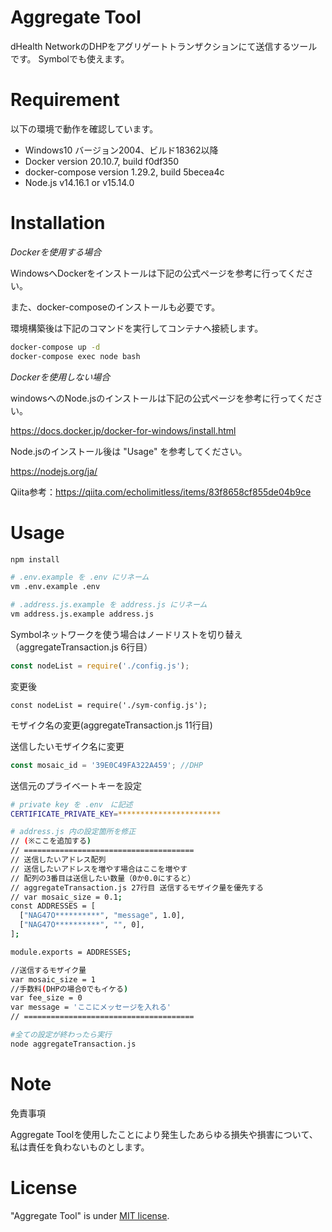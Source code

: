 # Aggregate Tool

dHealth NetworkのDHPをアグリゲートトランザクションにて送信するツールです。 
Symbolでも使えます。
 
# Requirement
 
 以下の環境で動作を確認しています。

* Windows10 バージョン2004、ビルド18362以降
* Docker version 20.10.7, build f0df350
* docker-compose version 1.29.2, build 5becea4c
* Node.js v14.16.1 or v15.14.0
 
# Installation
 
*Dockerを使用する場合*

WindowsへDockerをインストールは下記の公式ページを参考に行ってください。

また、docker-composeのインストールも必要です。

環境構築後は下記のコマンドを実行してコンテナへ接続します。

```bash
docker-compose up -d
docker-compose exec node bash
```


*Dockerを使用しない場合*

windowsへのNode.jsのインストールは下記の公式ページを参考に行ってください。

https://docs.docker.jp/docker-for-windows/install.html

Node.jsのインストール後は "Usage" を参考してください。

https://nodejs.org/ja/

Qiita参考：https://qiita.com/echolimitless/items/83f8658cf855de04b9ce

# Usage
 
 
```bash
npm install
```

```bash
# .env.example を .env にリネーム
vm .env.example .env
```

```bash
# .address.js.example を address.js にリネーム
vm address.js.example address.js
```

Symbolネットワークを使う場合はノードリストを切り替え（aggregateTransaction.js 6行目）

```aggregateTransaction.js 6行目
const nodeList = require('./config.js');
```

変更後

```
const nodeList = require('./sym-config.js');
```

モザイク名の変更(aggregateTransaction.js 11行目)

送信したいモザイク名に変更


```aggregateTransaction.js 11行目
const mosaic_id = '39E0C49FA322A459'; //DHP

```

送信元のプライベートキーを設定

```bash
# private key を .env　に記述
CERTIFICATE_PRIVATE_KEY=***********************
```

```bash
# address.js 内の設定箇所を修正
// (※ここを追加する)
// ======================================
// 送信したいアドレス配列
// 送信したいアドレスを増やす場合はここを増やす
// 配列の3番目は送信したい数量（0か0.0にすると）
// aggregateTransaction.js 27行目 送信するモザイク量を優先する
// var mosaic_size = 0.1;
const ADDRESSES = [
  ["NAG47O**********", "message", 1.0],
  ["NAG47O**********", "", 0],
];

module.exports = ADDRESSES;
```

```bash
//送信するモザイク量
var mosaic_size = 1
//手数料(DHPの場合0でもイケる)
var fee_size = 0
var message = 'ここにメッセージを入れる'
// ======================================
```

```bash
#全ての設定が終わったら実行
node aggregateTransaction.js
```
 
# Note
 
免責事項

Aggregate Toolを使用したことにより発生したあらゆる損失や損害について、私は責任を負わないものとします。
 
 
# License
 
"Aggregate Tool" is under [MIT license](https://en.wikipedia.org/wiki/MIT_License).
 